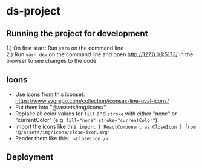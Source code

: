 # ds-project

## Running the project for development

1.) On first start: Run `yarn` on the command line \
2.) Run `yarn dev` on the command line and open http://127.0.0.1:5173/ in the browser to see changes to the code

## Icons

- Use icons from this iconset: https://www.svgrepo.com/collection/iconsax-line-oval-icons/
- Put them into "@/assets/img/icons/"
- Replace all color values for `fill` and `stroke` with either "none" or "currentColor" (e.g. `fill="none" stroke="currentColor"`)
- Import the icons like this: `import { ReactComponent as CloseIcon } from '@/assets/img/icons/close-icon.svg'`
- Render them like this: ` <CloseIcon />`

## Deployment
